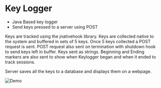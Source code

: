# Key Logger
- Java Based key logger
- Send keys pressed to a server using POST

Keys are tracked using the jnativehook library. Keys are collected native to the system and buffered in sets of 5 keys. Once 5 keys collected a POST request is sent. POST request also sent on termination with shutdown hook to send keys left in buffer. Keys sent as strings. Beginning and Ending markers are also sent to show when Keylogger began and when it ended to track sessions. 

Server saves all the keys to a database and displays them on a webpage. 

![Demo](http://g.recordit.co/Cw6EEoofEY.gif)
